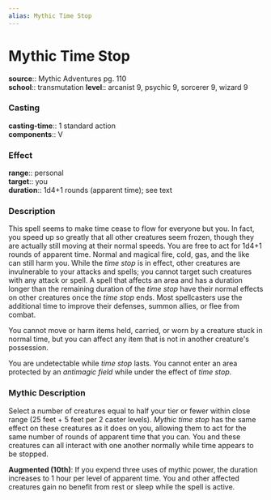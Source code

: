 ```yaml
---
alias: Mythic Time Stop
---
```


# Mythic Time Stop

**source**:: Mythic Adventures pg. 110  
**school**:: transmutation
**level**:: arcanist 9, psychic 9, sorcerer 9, wizard 9

### Casting 

**casting-time**:: 1 standard action  
**components**:: V

### Effect 

**range**:: personal  
**target**:: you  
**duration**:: 1d4+1 rounds (apparent time); see text

### Description 

This spell seems to make time cease to flow for everyone but you. In fact, you speed up so greatly that all other creatures seem frozen, though they are actually still moving at their normal speeds. You are free to act for 1d4+1 rounds of apparent time. Normal and magical fire, cold, gas, and the like can still harm you. While the *time stop* is in effect, other creatures are invulnerable to your attacks and spells; you cannot target such creatures with any attack or spell. A spell that affects an area and has a duration longer than the remaining duration of the *time stop* have their normal effects on other creatures once the *time stop* ends. Most spellcasters use the additional time to improve their defenses, summon allies, or flee from combat.  
  
You cannot move or harm items held, carried, or worn by a creature stuck in normal time, but you can affect any item that is not in another creature's possession.  
  
You are undetectable while *time stop* lasts. You cannot enter an area protected by an *antimagic field* while under the effect of *time stop*.

### Mythic Description

Select a number of creatures equal to half your tier or fewer within close range (25 feet + 5 feet per 2 caster levels). *Mythic time stop* has the same effect on these creatures as it does on you, allowing them to act for the same number of rounds of apparent time that you can. You and these creatures can all interact with one another normally while time appears to be stopped.  
  
**Augmented (10th)**: If you expend three uses of mythic power, the duration increases to 1 hour per level of apparent time. You and other affected creatures gain no benefit from rest or sleep while the spell is active.
